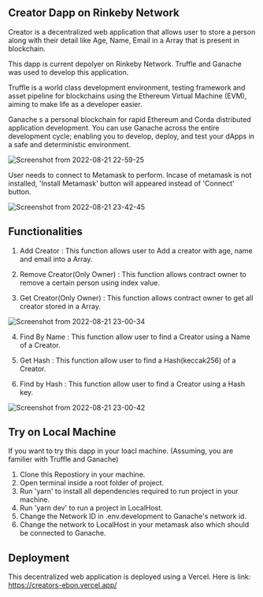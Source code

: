 
## Creator Dapp on Rinkeby Network
Creator is a decentralized web application that allows user to store a person along with their 
detail like Age, Name, Email in a Array that is present in blockchain. 

This dapp is current depolyer on Rinkeby Network. Truffle and Ganache was used to develop this
application.

Truffle is a world class development environment, testing framework and asset pipeline for 
blockchains using the Ethereum Virtual Machine (EVM), aiming to make life as a developer easier.

Ganache s a personal blockchain for rapid Ethereum and Corda distributed application development. 
You can use Ganache across the entire development cycle; enabling you to develop, deploy, and test 
your dApps in a safe and deterministic environment.

![Screenshot from 2022-08-21 22-59-25](https://user-images.githubusercontent.com/55689890/185802941-adde8655-8287-4a2f-a07b-2a47dad769a0.png)

User needs to connect to Metamask to perform.
Incase of metamask is not installed, 'Install Metamask' button will appeared instead of 'Connect' button.

![Screenshot from 2022-08-21 23-42-45](https://user-images.githubusercontent.com/55689890/185804531-419a6e55-b0ef-4b94-a13b-369b91c0e6dd.png)


## Functionalities

1. Add Creator : This function allows user to Add a creator with age, name and email into a Array.

2. Remove Creator(Only Owner) : This function allows contract owner to remove a certain person using index value.

3. Get Creator(Only Owner) : This function allows contract owner to get all creator stored in a Array.

![Screenshot from 2022-08-21 23-00-34](https://user-images.githubusercontent.com/55689890/185805475-802fce32-17ee-4329-bab6-a3677edff8c4.png)

4. Find By Name : This function allow user to find a Creator using a Name of a Creator.

5. Get Hash : This function allow user to find a Hash(keccak256) of a Creator.

6. Find by Hash : This function allow user to find a Creator using a Hash key.

![Screenshot from 2022-08-21 23-00-42](https://user-images.githubusercontent.com/55689890/185805723-c9979d56-5e80-4155-8bb5-be20ccbfed1f.png)

## Try on Local Machine

If you want to try this dapp in your loacl machine. (Assuming, you are familier with Truffle and Ganache)
1. Clone this Repostiory in your machine.
2. Open terminal inside a root folder of project.
3. Run 'yarn' to install all dependencies required to run project in your machine.
4. Run 'yarn dev' to run a project in LocalHost.
5. Change the Network ID in .env.development to Ganache's network id.
6. Change the network to LocalHost in your metamask also which should be connected to Ganache.

## Deployment 

This decentralized web application is deployed using a Vercel.
Here is link: https://creators-ebon.vercel.app/


